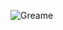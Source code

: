 ![Greame](https://github.com/yuankong666/Ultimate-RAT-Collection/assets/128066597/3aaf85b8-9818-416d-9898-f3cace3df20e)

